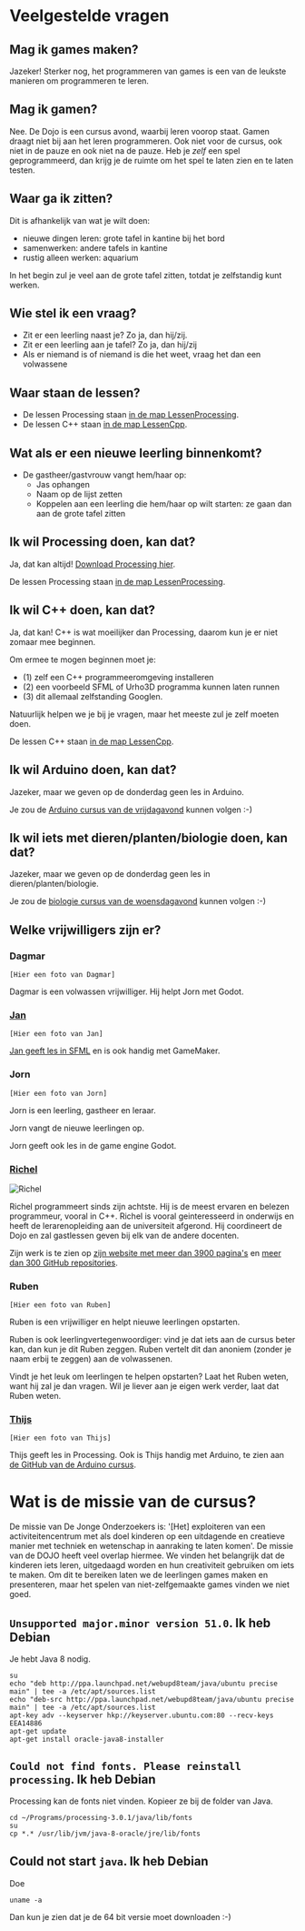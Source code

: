 # Veelgestelde vragen

## Mag ik games maken?

Jazeker! Sterker nog, het programmeren van games is een van de leukste manieren om programmeren te leren.

## Mag ik gamen?

Nee. De Dojo is een cursus avond, waarbij leren voorop staat. Gamen draagt niet bij aan het leren programmeren.
Ook niet voor de cursus, ook niet in de pauze en ook niet na de pauze.
Heb je *zelf* een spel geprogrammeerd, dan krijg je de ruimte om het spel te laten zien en te laten testen.

## Waar ga ik zitten?

Dit is afhankelijk van wat je wilt doen:

  * nieuwe dingen leren: grote tafel in kantine bij het bord
  * samenwerken: andere tafels in kantine
  * rustig alleen werken: aquarium

In het begin zul je veel aan de grote tafel zitten, totdat je zelfstandig kunt werken.

## Wie stel ik een vraag?

  * Zit er een leerling naast je? Zo ja, dan hij/zij.
  * Zit er een leerling aan je tafel? Zo ja, dan hij/zij
  * Als er niemand is of niemand is die het weet, vraag het dan een volwassene

## Waar staan de lessen?

 * De lessen Processing staan [in de map LessenProcessing](LessenProcessing/README.md).
 * De lessen C++ staan [in de map LessenCpp](LessenCpp/README.md).

## Wat als er een nieuwe leerling binnenkomt?

 * De gastheer/gastvrouw vangt hem/haar op:
    * Jas ophangen
    * Naam op de lijst zetten
    * Koppelen aan een leerling die hem/haar op wilt starten: ze gaan dan aan de grote tafel zitten

## Ik wil Processing doen, kan dat?

Ja, dat kan altijd! [Download Processing hier](https://processing.org/download/).

De lessen Processing staan [in de map LessenProcessing](LessenProcessing/README.md).

## Ik wil C++ doen, kan dat?

Ja, dat kan! C++ is wat moeilijker dan Processing, daarom kun je er niet zomaar mee beginnen. 

Om ermee te mogen beginnen moet je:
  * (1) zelf een C++ programmeeromgeving installeren 
  * (2) een voorbeeld SFML of Urho3D programma kunnen laten runnen 
  * (3) dit allemaal zelfstanding Googlen. 

Natuurlijk helpen we je bij je vragen, maar het meeste zul je zelf moeten doen.

De lessen C++ staan [in de map LessenCpp](LessenCpp/README.md).

## Ik wil Arduino doen, kan dat?

Jazeker, maar we geven op de donderdag geen les in Arduino.

Je zou de [Arduino cursus van de vrijdagavond](https://github.com/richelbilderbeek/ArduinoCourse)
kunnen volgen :-)

## Ik wil iets met dieren/planten/biologie doen, kan dat?

Jazeker, maar we geven op de donderdag geen les in dieren/planten/biologie.

Je zou de [biologie cursus van de woensdagavond](https://github.com/DIYbioCourse/BioCourse)
kunnen volgen :-)

## Welke vrijwilligers zijn er?

### Dagmar

`[Hier een foto van Dagmar]`

Dagmar is een volwassen vrijwilliger. Hij helpt Jorn met Godot.

### [Jan](https://github.com/janderkkotlarski)

`[Hier een foto van Jan]`

[Jan geeft les in SFML](https://github.com/janderkkotlarski/Cplusplus-with-SFML-course) en is ook handig
met GameMaker.

### Jorn

`[Hier een foto van Jorn]`

Jorn is een leerling, gastheer en leraar. 

Jorn vangt de nieuwe leerlingen op.

Jorn geeft ook les in de game engine Godot.

### [Richel](https://github.com/richelbilderbeek)

![Richel](Images/Richel.png)

Richel programmeert sinds zijn achtste. Hij is de meest ervaren en belezen programmeur, vooral in C++.
Richel is vooral geinteresseerd in onderwijs en heeft de lerarenopleiding aan de universiteit afgerond.
Hij coordineert de Dojo en zal gastlessen geven bij elk van de andere docenten. 

Zijn werk is te zien op [zijn website met meer dan 3900 pagina's](http://richelbilderbeek.nl) en [meer dan 300 GitHub repositories](https://github.com/richelbilderbeek?tab=repositories).

### Ruben

`[Hier een foto van Ruben]`

Ruben is een vrijwilliger en helpt nieuwe leerlingen opstarten. 

Ruben is ook leerlingvertegenwoordiger: vind je dat iets aan
de cursus beter kan, dan kun je dit Ruben zeggen. Ruben vertelt
dit dan anoniem (zonder je naam erbij te zeggen) aan de volwassenen.

Vindt je het leuk om leerlingen te helpen opstarten? Laat het
Ruben weten, want hij zal je dan vragen. Wil je liever aan je
eigen werk verder, laat dat Ruben weten.

### [Thijs](https://github.com/thijsvb)

`[Hier een foto van Thijs]`

Thijs geeft les in Processing. Ook is Thijs handig met Arduino, te zien aan [de GitHub van de Arduino cursus](https://github.com/richelbilderbeek/ArduinoCourse).

# Wat is de missie van de cursus?

De missie van De Jonge Onderzoekers is: '[Het] exploiteren van een activiteitencentrum met als doel kinderen op een uitdagende en creatieve manier met techniek en wetenschap in aanraking te laten komen'. De missie van de DOJO heeft veel overlap hiermee. We vinden het belangrijk dat de kinderen iets leren, uitgedaagd worden en hun creativiteit gebruiken om iets te maken. Om dit te bereiken laten we de leerlingen games maken en presenteren, maar het spelen van niet-zelfgemaakte games vinden we niet goed.

## `Unsupported major.minor version 51.0`. Ik heb Debian

Je hebt Java 8 nodig.

```
su
echo "deb http://ppa.launchpad.net/webupd8team/java/ubuntu precise main" | tee -a /etc/apt/sources.list
echo "deb-src http://ppa.launchpad.net/webupd8team/java/ubuntu precise main" | tee -a /etc/apt/sources.list
apt-key adv --keyserver hkp://keyserver.ubuntu.com:80 --recv-keys EEA14886
apt-get update
apt-get install oracle-java8-installer
```


## `Could not find fonts. Please reinstall processing`. Ik heb Debian

Processing kan de fonts niet vinden. Kopieer ze bij de folder van Java.

```
cd ~/Programs/processing-3.0.1/java/lib/fonts
su
cp *.* /usr/lib/jvm/java-8-oracle/jre/lib/fonts
```

## Could not start `java`. Ik heb Debian

Doe

```
uname -a
```

Dan kun je zien dat je de 64 bit versie moet downloaden :-)
